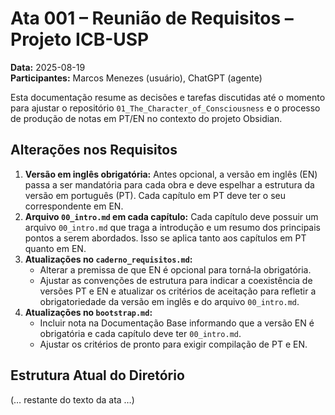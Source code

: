 # Ata 001 – Reunião de Requisitos – Projeto ICB-USP

**Data:** 2025-08-19  
**Participantes:** Marcos Menezes (usuário), ChatGPT (agente)

Esta documentação resume as decisões e tarefas discutidas até o momento para ajustar o repositório `01_The_Character_of_Consciousness` e o processo de produção de notas em PT/EN no contexto do projeto Obsidian.

## Alterações nos Requisitos

1. **Versão em inglês obrigatória:** Antes opcional, a versão em inglês (EN) passa a ser mandatória para cada obra e deve espelhar a estrutura da versão em português (PT). Cada capítulo em PT deve ter o seu correspondente em EN.
2. **Arquivo `00_intro.md` em cada capítulo:** Cada capítulo deve possuir um arquivo `00_intro.md` que traga a introdução e um resumo dos principais pontos a serem abordados. Isso se aplica tanto aos capítulos em PT quanto em EN.
3. **Atualizações no `caderno_requisitos.md`:**
   - Alterar a premissa de que EN é opcional para torná‑la obrigatória.
   - Ajustar as convenções de estrutura para indicar a coexistência de versões PT e EN e atualizar os critérios de aceitação para refletir a obrigatoriedade da versão em inglês e do arquivo `00_intro.md`.
4. **Atualizações no `bootstrap.md`:**
   - Incluir nota na Documentação Base informando que a versão EN é obrigatória e cada capítulo deve ter `00_intro.md`.
   - Ajustar os critérios de pronto para exigir compilação de PT e EN.

## Estrutura Atual do Diretório

(… restante do texto da ata …)
